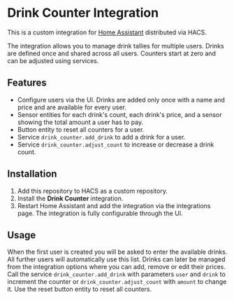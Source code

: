 # Drink Counter Integration

This is a custom integration for [Home Assistant](https://www.home-assistant.io/) distributed via HACS.

The integration allows you to manage drink tallies for multiple users. Drinks are defined once and shared across all users. Counters start at zero and can be adjusted using services.

## Features

- Configure users via the UI. Drinks are added only once with a name and price and are available for every user.
- Sensor entities for each drink's count, each drink's price, and a sensor showing the total amount a user has to pay.
- Button entity to reset all counters for a user.
- Service `drink_counter.add_drink` to add a drink for a user.
- Service `drink_counter.adjust_count` to increase or decrease a drink count.

## Installation

1. Add this repository to HACS as a custom repository.
2. Install the **Drink Counter** integration.
3. Restart Home Assistant and add the integration via the integrations page.
   The integration is fully configurable through the UI.

## Usage

When the first user is created you will be asked to enter the available drinks. All further users will automatically use this list. Drinks can later be managed from the integration options where you can add, remove or edit their prices. Call the service `drink_counter.add_drink` with parameters `user` and `drink` to increment the counter or `drink_counter.adjust_count` with `amount` to change it. Use the reset button entity to reset all counters.
